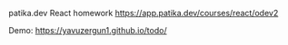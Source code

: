 patika.dev React homework
https://app.patika.dev/courses/react/odev2

Demo: https://yavuzergun1.github.io/todo/

